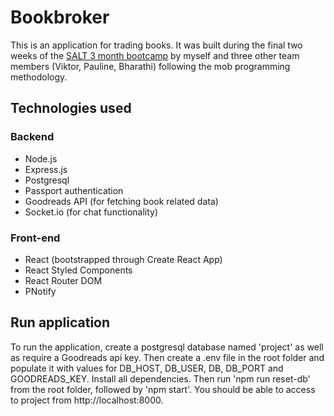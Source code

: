 # Bookbroker
This is an application for trading books. It was built during the final two weeks of the [SALT 3 month bootcamp](https://salt.dev) by myself and three other team members (Viktor, Pauline, Bharathi) following the mob programming methodology.

## Technologies used
### Backend
* Node.js
* Express.js
* Postgresql
* Passport authentication
* Goodreads API (for fetching book related data)
* Socket.io (for chat functionality)

### Front-end
* React (bootstrapped through Create React App)
* React Styled Components
* React Router DOM
* PNotify

## Run application
To run the application, create a postgresql database named 'project' as well as require a Goodreads api key. 
Then create a .env file in the root folder and populate it with values for DB_HOST, DB_USER, DB, DB_PORT and GOODREADS_KEY.
Install all dependencies. Then run 'npm run reset-db' from the root folder, followed by 'npm start'. You should be able to access to project from http://localhost:8000.